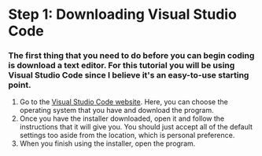 # Step 1: Downloading Visual Studio Code

### The first thing that you need to do before you can begin coding is download a text editor. For this tutorial you will be using Visual Studio Code since I believe it's an easy-to-use starting point.

1. Go to the [Visual Studio Code website](https://code.visualstudio.com/download). Here, you can choose the operating system that you have and download the program.
2. Once you have the installer downloaded, open it and follow the instructions that it will give you. You should just accept all of the default settings too aside from the location, which is personal preference.
3. When you finish using the installer, open the program.
